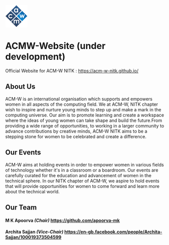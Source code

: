 ![ACMW Logo](/images/acmw_logo_readme.png) 
# ACMW-Website (under development)
Official Website for ACM-W NITK : https://acm-w-nitk.github.io/

## About Us

ACM-W is an international organisation which supports and empowers women in all aspects of the computing field. We at ACM-W, NITK chapter wish to inspire and nurture young minds to step up and make a mark in the computing universe. Our aim is to promote learning and create a workspace where the ideas of young women can take shape and build the future.From providing a wide range of opportunities, to working in a larger community to advance contributions by creative minds, ACM-W NITK aims to be a stepping stone for women to be celebrated and create a difference. 

##  Our Events

ACM-W aims at holding events in order to empower women in various fields of technology whether it's in a classroom or a boardroom. Our events are carefully curated for the education and advancement of women in the technical sphere. In our NITK chapter of ACM-W, we aspire to hold events that will provide opportunities for women to come forward and learn more about the technical world.

## Our Team
#### M K Apoorva *(Chair)* https://github.com/apoorva-mk
#### Archita Sajjan *(Vice-Chair)* https://en-gb.facebook.com/people/Archita-Sajjan/100019373504599
